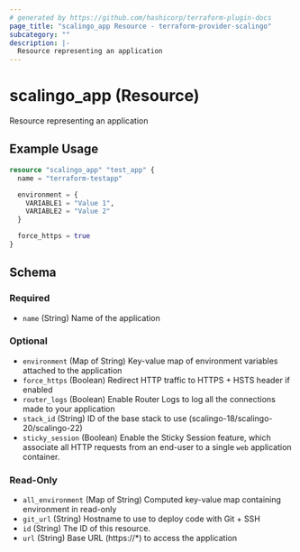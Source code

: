 ```yaml
---
# generated by https://github.com/hashicorp/terraform-plugin-docs
page_title: "scalingo_app Resource - terraform-provider-scalingo"
subcategory: ""
description: |-
  Resource representing an application
---
```


# scalingo_app (Resource)

Resource representing an application

## Example Usage

```terraform
resource "scalingo_app" "test_app" {
  name = "terraform-testapp"

  environment = {
    VARIABLE1 = "Value 1",
    VARIABLE2 = "Value 2"
  }

  force_https = true
}
```

<!-- schema generated by tfplugindocs -->
## Schema

### Required

- `name` (String) Name of the application

### Optional

- `environment` (Map of String) Key-value map of environment variables attached to the application
- `force_https` (Boolean) Redirect HTTP traffic to HTTPS + HSTS header if enabled
- `router_logs` (Boolean) Enable Router Logs to log all the connections made to your application
- `stack_id` (String) ID of the base stack to use (scalingo-18/scalingo-20/scalingo-22)
- `sticky_session` (Boolean) Enable the Sticky Session feature, which associate all HTTP requests from an end-user to a single `web` application container.

### Read-Only

- `all_environment` (Map of String) Computed key-value map containing environment in read-only
- `git_url` (String) Hostname to use to deploy code with Git + SSH
- `id` (String) The ID of this resource.
- `url` (String) Base URL (https://*) to access the application
